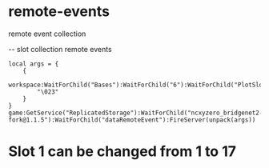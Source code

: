 # remote-events
remote event collection


-- slot collection remote events

```
local args = {
	{
		workspace:WaitForChild("Bases"):WaitForChild("6"):WaitForChild("PlotSlots"):WaitForChild("Slot1"):WaitForChild("ClaimButton"):WaitForChild("Button"),
		"\023"
	}
}
game:GetService("ReplicatedStorage"):WaitForChild("ncxyzero_bridgenet2-fork@1.1.5"):WaitForChild("dataRemoteEvent"):FireServer(unpack(args))
```

# Slot 1 can be changed from 1 to 17
